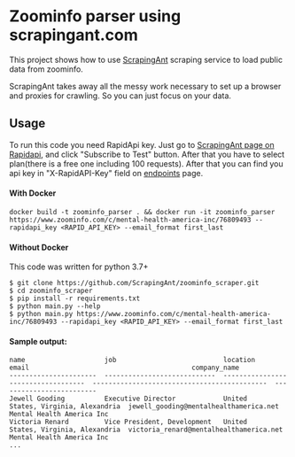 # Zoominfo parser using scrapingant.com
This project shows how to use <a href="https://scrapingant.com">ScrapingAnt</a> scraping service to load public data from zoominfo.

ScrapingAnt takes away all the messy work necessary to set up a browser and proxies for crawling. So you can just focus on your data.
## Usage
To run this code you need RapidApi key. Just go to <a href="https://rapidapi.com/okami4kak/api/scrapingant">ScrapingAnt page on Rapidapi</a>, and click "Subscribe to Test" button. After that you have to select plan(there is a free one including 100 requests). After that you can find you api key in "X-RapidAPI-Key" field on <a href="https://rapidapi.com/okami4kak/api/scrapingant/endpoints">endpoints</a> page.
#### With Docker
```shell script
docker build -t zoominfo_parser . && docker run -it zoominfo_parser https://www.zoominfo.com/c/mental-health-america-inc/76809493 --rapidapi_key <RAPID_API_KEY> --email_format first_last
```

#### Without Docker
This code was written for python 3.7+
```shell script
$ git clone https://github.com/ScrapingAnt/zoominfo_scraper.git
$ cd zoominfo_scraper
$ pip install -r requirements.txt
$ python main.py --help
$ python main.py https://www.zoominfo.com/c/mental-health-america-inc/76809493 --rapidapi_key <RAPID_API_KEY> --email_format first_last
```

#### Sample output:
```shell script
name                    job                           location                             email                                         company_name
----------------------  ----------------------------  -----------------------------------  --------------------------------------------  -------------------------
Jewell Gooding          Executive Director            United States, Virginia, Alexandria  jewell_gooding@mentalhealthamerica.net        Mental Health America Inc
Victoria Renard         Vice President, Development   United States, Virginia, Alexandria  victoria_renard@mentalhealthamerica.net       Mental Health America Inc
...
```
